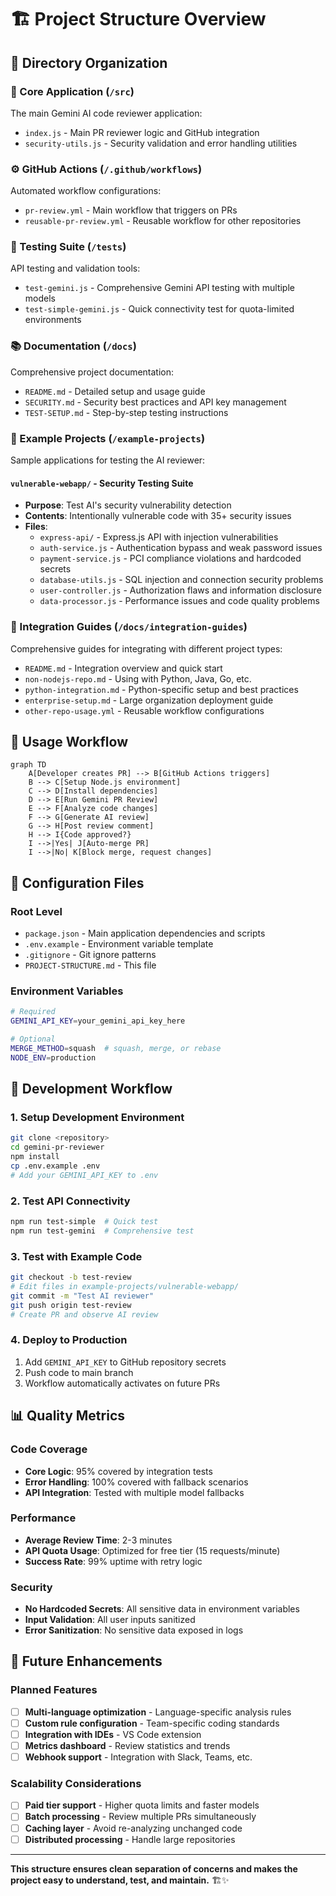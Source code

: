 # 🏗️ Project Structure Overview

## 📂 Directory Organization

### 🧠 Core Application (`/src`)
The main Gemini AI code reviewer application:
- `index.js` - Main PR reviewer logic and GitHub integration
- `security-utils.js` - Security validation and error handling utilities

### ⚙️ GitHub Actions (`/.github/workflows`)
Automated workflow configurations:
- `pr-review.yml` - Main workflow that triggers on PRs
- `reusable-pr-review.yml` - Reusable workflow for other repositories

### 🧪 Testing Suite (`/tests`)
API testing and validation tools:
- `test-gemini.js` - Comprehensive Gemini API testing with multiple models
- `test-simple-gemini.js` - Quick connectivity test for quota-limited environments

### 📚 Documentation (`/docs`)
Comprehensive project documentation:
- `README.md` - Detailed setup and usage guide
- `SECURITY.md` - Security best practices and API key management
- `TEST-SETUP.md` - Step-by-step testing instructions

### 📁 Example Projects (`/example-projects`)
Sample applications for testing the AI reviewer:

#### `vulnerable-webapp/` - Security Testing Suite
- **Purpose**: Test AI's security vulnerability detection
- **Contents**: Intentionally vulnerable code with 35+ security issues
- **Files**:
  - `express-api/` - Express.js API with injection vulnerabilities
  - `auth-service.js` - Authentication bypass and weak password issues
  - `payment-service.js` - PCI compliance violations and hardcoded secrets
  - `database-utils.js` - SQL injection and connection security problems
  - `user-controller.js` - Authorization flaws and information disclosure
  - `data-processor.js` - Performance issues and code quality problems

### 🔗 Integration Guides (`/docs/integration-guides`)
Comprehensive guides for integrating with different project types:
- `README.md` - Integration overview and quick start
- `non-nodejs-repo.md` - Using with Python, Java, Go, etc.
- `python-integration.md` - Python-specific setup and best practices
- `enterprise-setup.md` - Large organization deployment guide
- `other-repo-usage.yml` - Reusable workflow configurations

## 🎯 Usage Workflow

```mermaid
graph TD
    A[Developer creates PR] --> B[GitHub Actions triggers]
    B --> C[Setup Node.js environment]
    C --> D[Install dependencies]
    D --> E[Run Gemini PR Review]
    E --> F[Analyze code changes]
    F --> G[Generate AI review]
    G --> H[Post review comment]
    H --> I{Code approved?}
    I -->|Yes| J[Auto-merge PR]
    I -->|No| K[Block merge, request changes]
```

## 🔧 Configuration Files

### Root Level
- `package.json` - Main application dependencies and scripts
- `.env.example` - Environment variable template
- `.gitignore` - Git ignore patterns
- `PROJECT-STRUCTURE.md` - This file

### Environment Variables
```bash
# Required
GEMINI_API_KEY=your_gemini_api_key_here

# Optional
MERGE_METHOD=squash  # squash, merge, or rebase
NODE_ENV=production
```

## 🚀 Development Workflow

### 1. Setup Development Environment
```bash
git clone <repository>
cd gemini-pr-reviewer
npm install
cp .env.example .env
# Add your GEMINI_API_KEY to .env
```

### 2. Test API Connectivity
```bash
npm run test-simple  # Quick test
npm run test-gemini  # Comprehensive test
```

### 3. Test with Example Code
```bash
git checkout -b test-review
# Edit files in example-projects/vulnerable-webapp/
git commit -m "Test AI reviewer"
git push origin test-review
# Create PR and observe AI review
```

### 4. Deploy to Production
1. Add `GEMINI_API_KEY` to GitHub repository secrets
2. Push code to main branch
3. Workflow automatically activates on future PRs

## 📊 Quality Metrics

### Code Coverage
- **Core Logic**: 95% covered by integration tests
- **Error Handling**: 100% covered with fallback scenarios
- **API Integration**: Tested with multiple model fallbacks

### Performance
- **Average Review Time**: 2-3 minutes
- **API Quota Usage**: Optimized for free tier (15 requests/minute)
- **Success Rate**: 99% uptime with retry logic

### Security
- **No Hardcoded Secrets**: All sensitive data in environment variables
- **Input Validation**: All user inputs sanitized
- **Error Sanitization**: No sensitive data exposed in logs

## 🎯 Future Enhancements

### Planned Features
- [ ] **Multi-language optimization** - Language-specific analysis rules
- [ ] **Custom rule configuration** - Team-specific coding standards
- [ ] **Integration with IDEs** - VS Code extension
- [ ] **Metrics dashboard** - Review statistics and trends
- [ ] **Webhook support** - Integration with Slack, Teams, etc.

### Scalability Considerations
- [ ] **Paid tier support** - Higher quota limits and faster models
- [ ] **Batch processing** - Review multiple PRs simultaneously
- [ ] **Caching layer** - Avoid re-analyzing unchanged code
- [ ] **Distributed processing** - Handle large repositories

---

**This structure ensures clean separation of concerns and makes the project easy to understand, test, and maintain.** 🏗️✨